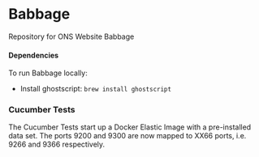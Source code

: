 <!-- [![Build Status](https://travis-ci.org/ONSdigital/tredegar.svg?branch=master)](https://travis-ci.org/ONSdigital/tredegar) -->

Babbage
========

Repository for ONS Website Babbage

#### Dependencies

To run Babbage locally:
* Install ghostscript: `brew install ghostscript`


### Cucumber Tests
The Cucumber Tests start up a Docker Elastic Image with a pre-installed data set.
The ports 9200 and 9300 are now mapped to XX66 ports, i.e. 9266 and 9366 respectively.

